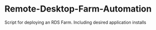 # Remote-Desktop-Farm-Automation
Script for deploying an RDS Farm. Including desired application installs
